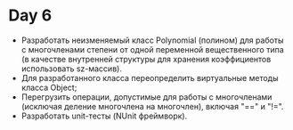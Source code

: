 # Day 6

 + Разработать неизменяемый класс Polynomial (полином) для работы с многочленами степени от одной переменной вещественного типа (в качестве внутренней структуры для хранения коэффициентов использовать sz-массив).
 + Для разработанного класса переопределить виртуальные методы класса Object;
 + Перегрузить операции, допустимые для работы с многочленами (исключая деление многочлена на многочлен), включая "==" и "!=".
 + Разработать unit-тесты (NUnit фреймворк).
